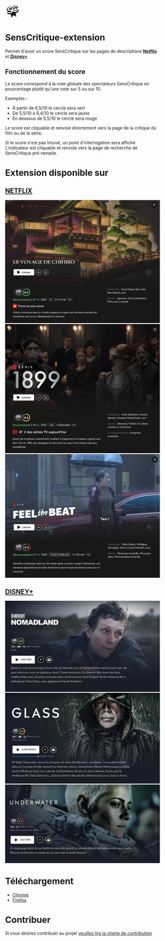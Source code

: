 <img src="/images/logo-128.png" height=50/>

# SensCritique-extension
Permet d'avoir un score SensCritique sur les pages de descriptions __[Netflix](https://www.netflix.com)__ et __[Disney+](https://www.disneyplus.com)__

## Fonctionnement du score
Le score correspond à la note globale des spectateurs SensCritique en pourcentage plutôt qu'une note sur 5 ou sur 10.

Exemples : 
- À partir de 6,5/10 le cercle sera vert
- De 5,5/10 à 6,4/10 le cercle sera jaune
- En dessous de 5,5/10 le cercle sera rouge

Le score est cliquable et renvoie directement vers la page de la critique du film ou de la série.

Si le score n'est pas trouvé, un point d'interrogation sera affiché. L'indicateur est cliquable et renvoie vers la page de recherche de SensCritique pré-remplie.

# Extension disponible sur
## __[NETFLIX](https://www.netflix.com)__

![](images/screenshots/netflix/1.png)
![](images/screenshots/netflix/2.png)
![](images/screenshots/netflix/3.png)

## __[DISNEY+](https://www.disneyplus.com)__

![](images/screenshots/disney/1.png)
![](images/screenshots/disney/2.png)
![](images/screenshots/disney/3.png)

# Téléchargement
- [Chrome](https://chrome.google.com/webstore/detail/senscritique/enficnaijgnbdbdcpbplmbnhoenehllk?hl=fr)
- [Firefox](https://addons.mozilla.org/fr/firefox/addon/senscritique/)


# Contribuer
Si vous désirez contribuer au projet [veuillez lire la charte de contribution](CONTRIB.md)
